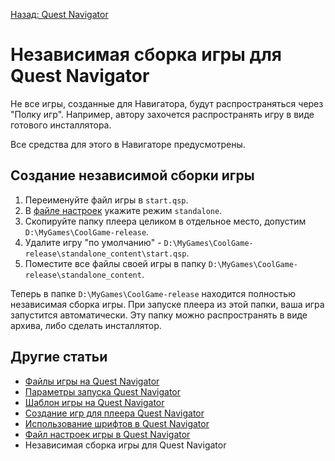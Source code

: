 [Назад: Quest Navigator](..\..\navigator.md)

# Независимая сборка игры для Quest Navigator

Не все игры, созданные для Навигатора, будут распространяться через "Полку игр". Например, автору захочется распространять игру в виде готового инсталлятора.

Все средства для этого в Навигаторе предусмотрены.

## Создание независимой сборки игры

1.  Переименуйте файл игры в `start.qsp`.
2.  В [файле настроек](..\fajl_nastroek_igry_v_quest_navigator.md) укажите режим `standalone`.
3.  Скопируйте папку плеера целиком в отдельное место, допустим `D:\MyGames\CoolGame-release`.
4.  Удалите игру "по умолчанию" - `D:\MyGames\CoolGame-release\standalone_content\start.qsp`.
5.  Поместите все файлы своей игры в папку `D:\MyGames\CoolGame-release\standalone_content`.

Теперь в папке `D:\MyGames\CoolGame-release` находится полностью независимая сборка игры. При запуске плеера из этой папки, ваша игра запустится автоматически. Эту папку можно распространять в виде архива, либо сделать инсталлятор.

## Другие статьи

*  [Файлы игры на Quest Navigator](..\navigator_game_files.md)
*  [Параметры запуска Quest Navigator](..\navigator_command_line.md)
*  [Шаблон игры на Quest Navigator](..\navigator_game_template.md)
*  [Создание игр для плеера Quest Navigator](..\sozdanie_igr_na_quest_navigator.md)
*  [Использование шрифтов в Quest Navigator](..\ispolzovanie_shriftov_v_quest_navigator.md)
*  [Файл настроек игры в Quest Navigator](..\fajl_nastroek_igry_v_quest_navigator.md)
*  Независимая сборка игры для Quest Navigator
